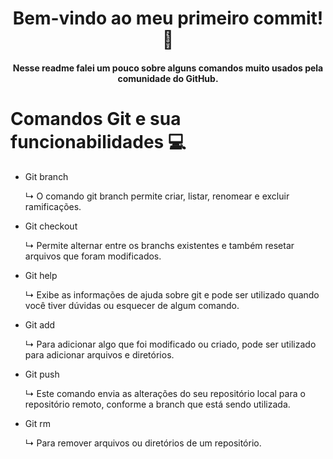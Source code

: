 <h1 align="center"> Bem-vindo ao meu primeiro commit! 🎉 </h1>
<h4 align="center"> Nesse readme falei um pouco sobre alguns comandos muito usados pela comunidade do GitHub.
</h4>

# Comandos Git e sua funcionabilidades 💻

- Git branch
  <p>↳ O comando git branch permite criar, listar, renomear e excluir ramificações.</p>
- Git checkout
  <p>↳ Permite alternar entre os branchs existentes e também resetar arquivos que foram modificados.</p>
- Git help
  <p>↳ Exibe as informações de ajuda sobre git e pode ser utilizado quando você tiver dúvidas ou esquecer de algum comando.</p>
- Git add
  <p>↳ Para adicionar algo que foi modificado ou criado, pode ser utilizado para adicionar arquivos e diretórios.</p>
- Git push
  <p>↳ Este comando envia as alterações do seu repositório local para o repositório remoto, conforme a branch que está sendo utilizada.</p>
- Git rm
  <p>↳ Para remover arquivos ou diretórios de um repositório.</p>
